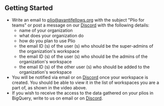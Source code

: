 ## Getting Started

- Write an email to plio@avantifellows.org with the subject "Plio for teams" or post a message on our [Discord](../community/README.md) with the following details:
  - name of your organization
  - what does your organization do
  - how do you plan to use Plio
  - the email ID (s) of the user (s) who should be the super-admins of the organization's workspace
  - the email ID (s) of the user (s) who should be the admins of the organization's workspace 
  - the email ID (s) of the other user (s) who should be added to the organization's workspace
- You will be notified via email or on [Discord](../community/README.md) once your workspace is created. You should be able to view it in the list of workspaces you are a part of, as shown in the video above.
- If you wish to receive the access to the data gathered on your plios in BigQuery, write to us on email or on [Discord](../community/README.md). 
